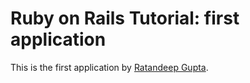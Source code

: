 # Ruby on Rails Tutorial: first application

This is the first application by
[Ratandeep Gupta](http://allitso.com/).